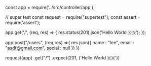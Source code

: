 const app = require('../src/controller/app');

// super test
const request = require("supertest");
const assert = require('assert');


app.get('/', (req, res) => {
    res.status(201).json('Hello World 🇰🇷');
});

app.post("/users", (req,res) =>{
    res.json({
        name : "lee",
        email : "asdf@gmail.com",
        social : null
    })
})

request(app)
    .get("/")
    .expect(201, ('Hello World 🇰🇷'))